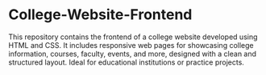 # College-Website-Frontend
This repository contains the frontend of a college website developed using HTML and CSS. It includes responsive web pages for showcasing college information, courses, faculty, events, and more, designed with a clean and structured layout. Ideal for educational institutions or practice projects.
